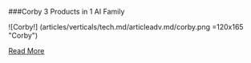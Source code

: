 ###Corby
3 Products in 1 AI Family

![Corby!] (articles/verticals/tech.md/articleadv.md/corby.png =120x165 "Corby")

<a href="https://tekmonks.com/products/corby">Read More</a>